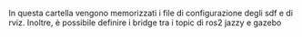 In questa cartella vengono memorizzati i file di configurazione degli sdf e di rviz. Inoltre, è possibile definire i bridge tra i topic di ros2 jazzy e gazebo
